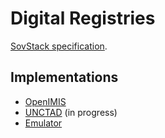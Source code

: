 # Digital Registries

[SovStack specification](https://govstack.gitbook.io/bb-digital-registries/).

## Implementations

* [OpenIMIS](digital-registries/open-imis)
* [UNCTAD](digital-registries/unctad) (in progress)
* [Emulator](emulator)
